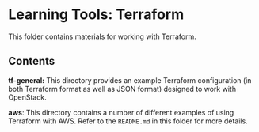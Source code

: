 # Learning Tools: Terraform

This folder contains materials for working with Terraform.

## Contents

**tf-general:** This directory provides an example Terraform configuration (in both Terraform format as well as JSON format) designed to work with OpenStack.

**aws**: This directory contains a number of different examples of using Terraform with AWS. Refer to the `README.md` in this folder for more details.

